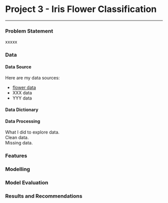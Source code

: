 # Project 3 - Iris Flower Classification

---

### Problem Statement

xxxxx

### Data 

#### Data Source
Here are my data sources:
* [flower data](https://www.bbc.co.uk)
* XXX data
* YYY data

#### Data Dictionary

#### Data Processing

What I did to explore data.  
Clean data. <br>
Missing data.

### Features

### Modelling

### Model Evaluation

### Results and Recommendations
